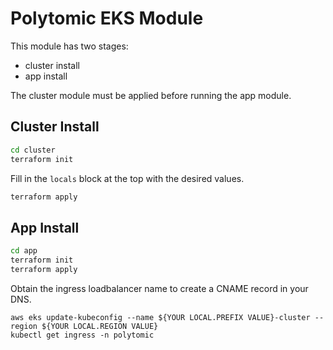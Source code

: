 # Polytomic EKS Module


This module has two stages:
- cluster install
- app install


The cluster module must be applied before running the app module.


## Cluster Install

```sh
cd cluster 
terraform init
```


Fill in the `locals` block at the top with the desired values.

```sh
terraform apply
```

## App Install

```sh
cd app 
terraform init
terraform apply
```

Obtain the ingress loadbalancer name to create a CNAME record in your DNS.
```
aws eks update-kubeconfig --name ${YOUR LOCAL.PREFIX VALUE}-cluster --region ${YOUR LOCAL.REGION VALUE}
kubectl get ingress -n polytomic
```